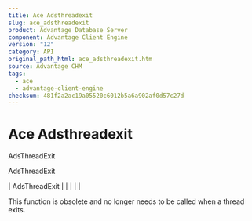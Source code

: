 ```yaml
---
title: Ace Adsthreadexit
slug: ace_adsthreadexit
product: Advantage Database Server
component: Advantage Client Engine
version: "12"
category: API
original_path_html: ace_adsthreadexit.htm
source: Advantage CHM
tags:
  - ace
  - advantage-client-engine
checksum: 481f2a2ac19a05520c6012b5a6a902af0d57c27d
---
```


# Ace Adsthreadexit

AdsThreadExit

AdsThreadExit

| AdsThreadExit |  |  |  |  |

This function is obsolete and no longer needs to be called when a thread exits.
